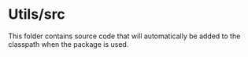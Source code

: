 # Utils/src

This folder contains source code that will automatically be added to the classpath when
the package is used.
